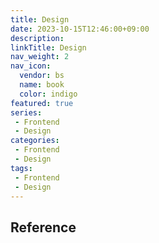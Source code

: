 ```yaml
---
title: Design
date: 2023-10-15T12:46:00+09:00
description: 
linkTitle: Design
nav_weight: 2
nav_icon:
  vendor: bs
  name: book
  color: indigo
featured: true
series:  
 - Frontend
 - Design
categories:
 - Frontend 
 - Design
tags:
 - Frontend
 - Design
---
```

## Reference